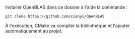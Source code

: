 Installer OpenBLAS dans ce dossier à l'aide la commande :

`git clone https://github.com/xianyi/OpenBLAS`

À l'exécution, CMake va compiler la bibliothèque et l'ajouter automatiquement au projet. 